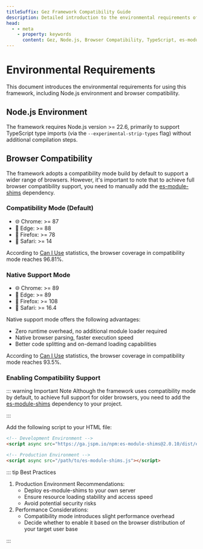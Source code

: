 ```yaml
---
titleSuffix: Gez Framework Compatibility Guide
description: Detailed introduction to the environmental requirements of the Gez framework, including Node.js version requirements and browser compatibility instructions, helping developers properly configure the development environment.
head:
  - - meta
    - property: keywords
      content: Gez, Node.js, Browser Compatibility, TypeScript, es-module-shims, Environment Configuration
---
```


# Environmental Requirements

This document introduces the environmental requirements for using this framework, including Node.js environment and browser compatibility.

## Node.js Environment

The framework requires Node.js version >= 22.6, primarily to support TypeScript type imports (via the `--experimental-strip-types` flag) without additional compilation steps.

## Browser Compatibility

The framework adopts a compatibility mode build by default to support a wider range of browsers. However, it's important to note that to achieve full browser compatibility support, you need to manually add the [es-module-shims](https://github.com/guybedford/es-module-shims) dependency.

### Compatibility Mode (Default)
- 🌐 Chrome: >= 87
- 🔷 Edge: >= 88
- 🦊 Firefox: >= 78
- 🧭 Safari: >= 14

According to [Can I Use](https://caniuse.com/?search=dynamic%20import) statistics, the browser coverage in compatibility mode reaches 96.81%.

### Native Support Mode
- 🌐 Chrome: >= 89
- 🔷 Edge: >= 89
- 🦊 Firefox: >= 108
- 🧭 Safari: >= 16.4

Native support mode offers the following advantages:
- Zero runtime overhead, no additional module loader required
- Native browser parsing, faster execution speed
- Better code splitting and on-demand loading capabilities

According to [Can I Use](https://caniuse.com/?search=importmap) statistics, the browser coverage in compatibility mode reaches 93.5%.

### Enabling Compatibility Support

::: warning Important Note
Although the framework uses compatibility mode by default, to achieve full support for older browsers, you need to add the [es-module-shims](https://github.com/guybedford/es-module-shims) dependency to your project.

:::

Add the following script to your HTML file:

```html
<!-- Development Environment -->
<script async src="https://ga.jspm.io/npm:es-module-shims@2.0.10/dist/es-module-shims.js"></script>

<!-- Production Environment -->
<script async src="/path/to/es-module-shims.js"></script>
```

::: tip Best Practices

1. Production Environment Recommendations:
   - Deploy es-module-shims to your own server
   - Ensure resource loading stability and access speed
   - Avoid potential security risks
2. Performance Considerations:
   - Compatibility mode introduces slight performance overhead
   - Decide whether to enable it based on the browser distribution of your target user base

:::